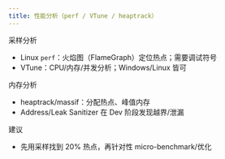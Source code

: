 ```yaml
---
title: 性能分析（perf / VTune / heaptrack）
---
```


采样分析
- Linux `perf`：火焰图（FlameGraph）定位热点；需要调试符号
- VTune：CPU/内存/并发分析；Windows/Linux 皆可

内存分析
- heaptrack/massif：分配热点、峰值内存
- Address/Leak Sanitizer 在 Dev 阶段发现越界/泄漏

建议
- 先用采样找到 20% 热点，再针对性 micro-benchmark/优化

